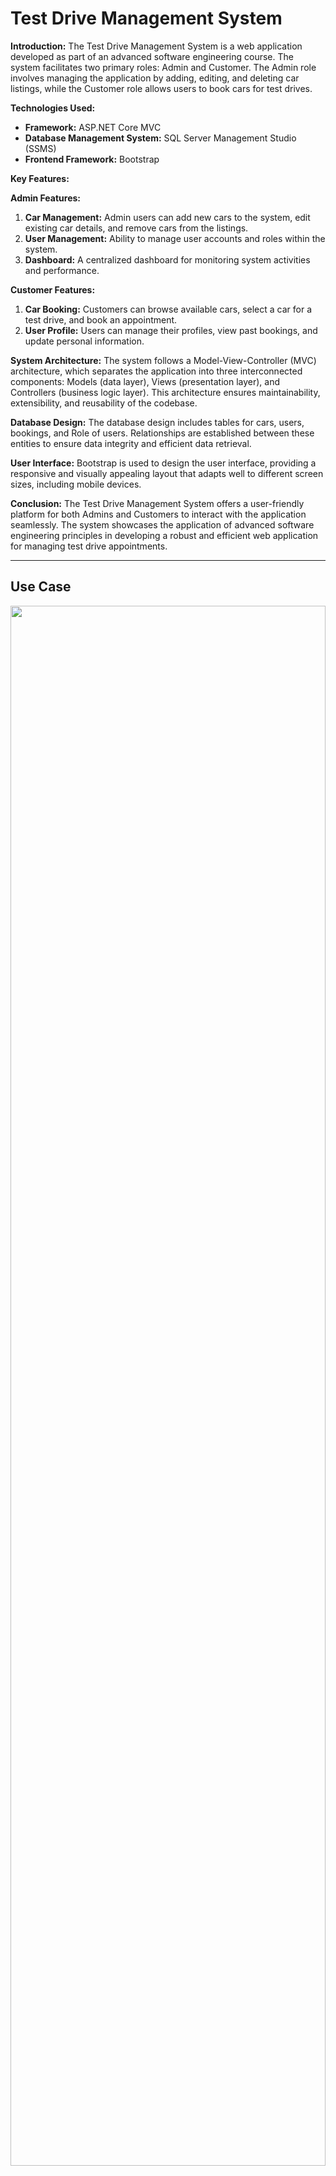 # Test Drive Management System

**Introduction:**
The Test Drive Management System is a web application developed as part of an advanced software engineering course. The system facilitates two primary roles: Admin and Customer. The Admin role involves managing the application by adding, editing, and deleting car listings, while the Customer role allows users to book cars for test drives.

**Technologies Used:**
- **Framework:** ASP.NET Core MVC
- **Database Management System:** SQL Server Management Studio (SSMS)
- **Frontend Framework:** Bootstrap

**Key Features:**

**Admin Features:**
1. **Car Management:** Admin users can add new cars to the system, edit existing car details, and remove cars from the listings.
2. **User Management:** Ability to manage user accounts and roles within the system.
3. **Dashboard:** A centralized dashboard for monitoring system activities and performance.

**Customer Features:**
1. **Car Booking:** Customers can browse available cars, select a car for a test drive, and book an appointment.
2. **User Profile:** Users can manage their profiles, view past bookings, and update personal information.


**System Architecture:**
The system follows a Model-View-Controller (MVC) architecture, which separates the application into three interconnected components: Models (data layer), Views (presentation layer), and Controllers (business logic layer). This architecture ensures maintainability, extensibility, and reusability of the codebase.





**Database Design:**
The database design includes tables for cars, users, bookings, and Role of users. Relationships are established between these entities to ensure data integrity and efficient data retrieval.

**User Interface:**
Bootstrap is used to design the user interface, providing a responsive and visually appealing layout that adapts well to different screen sizes, including mobile devices.

**Conclusion:**
The Test Drive Management System offers a user-friendly platform for both Admins and Customers to interact with the application seamlessly. The system showcases the application of advanced software engineering principles in developing a robust and efficient web application for managing test drive appointments.

---


## Use Case



<p align="center">
<img src="https://github.com/user-attachments/assets/416d70ba-38b7-4a4d-a050-8a4cfbc8ab6c" width=100% height=80%>
</p>


---

## Sequence Diagram


<p align="center">
<img src="https://github.com/user-attachments/assets/f7f70ddd-d2d0-4def-a050-8353586f83d8" width=50% height=10%>
</p>


---


## Process Diagram



<p align="center">
<img src="https://github.com/user-attachments/assets/8e110c31-6794-4106-a1b7-c1479578e9b0" width=50% height=50%>
</p>

---


## Class Diagram





<p align="center">
<img src="https://github.com/user-attachments/assets/b98e5e49-66fa-4118-bebf-56527906f66e" width=50% height=50%>
</p>

---

## ERD


<p align="center">
<img src="https://github.com/user-attachments/assets/67479115-c8f0-43e4-af79-2db7c7e95b5e" width=50% height=50%>
</p>


---

## Admin pages



![localhost_44354_Home_IndexAdmin](https://github.com/user-attachments/assets/01f711f7-0d2f-4cba-b478-5b93231a92ac)

![localhost_44354_Cars](https://github.com/user-attachments/assets/06d9a59a-b81c-426c-bad7-83357b9042cc)

---

## Customer Pages



![1](https://github.com/user-attachments/assets/db239d0d-6b3b-4687-bfd3-fdd979f3b278)

![1 1](https://github.com/user-attachments/assets/f0cdb14c-cc34-4201-aa01-852d3650dbfd)

![2](https://github.com/user-attachments/assets/e7e0a7a3-dfe4-42d6-bc6b-318850a233a0)

![3](https://github.com/user-attachments/assets/ba3d4a1e-46dc-47e3-935a-1d5cec4c17d4)

![4](https://github.com/user-attachments/assets/de750439-1031-4266-8ee0-2f2d7fb33eb1)

![5](https://github.com/user-attachments/assets/d2c89898-f764-4d2b-b76e-bc9bf655a92b)



